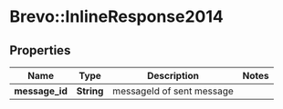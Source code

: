 # Brevo::InlineResponse2014

## Properties
Name | Type | Description | Notes
------------ | ------------- | ------------- | -------------
**message_id** | **String** | messageId of sent message | 


